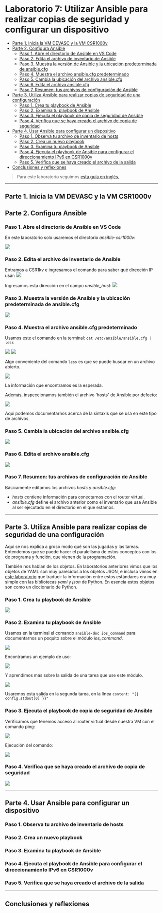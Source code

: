 # Laboratorio 7: Utilizar Ansible para realizar copias de seguridad y configurar un dispositivo <!-- omit in toc -->

- [Parte 1. Inicia la VM DEVASC y la VM CSR1000v](#parte-1-inicia-la-vm-devasc-y-la-vm-csr1000v)
- [Parte 2. Configura Ansible](#parte-2-configura-ansible)
  - [Paso 1. Abre el directorio de Ansible en VS Code](#paso-1-abre-el-directorio-de-ansible-en-vs-code)
  - [Paso 2. Edita el archivo de inventario de Ansible](#paso-2-edita-el-archivo-de-inventario-de-ansible)
  - [Paso 3. Muestra la versión de Ansible y la ubicación predeterminada de ansible.cfg](#paso-3-muestra-la-versión-de-ansible-y-la-ubicación-predeterminada-de-ansiblecfg)
  - [Paso 4. Muestra el archivo ansible.cfg predeterminado](#paso-4-muestra-el-archivo-ansiblecfg-predeterminado)
  - [Paso 5. Cambia la ubicación del archivo ansible.cfg](#paso-5-cambia-la-ubicación-del-archivo-ansiblecfg)
  - [Paso 6. Edita el archivo ansible.cfg](#paso-6-edita-el-archivo-ansiblecfg)
  - [Paso 7. Resumen: tus archivos de configuración de Ansible](#paso-7-resumen-tus-archivos-de-configuración-de-ansible)
- [Parte 3. Utiliza Ansible para realizar copias de seguridad de una configuración](#parte-3-utiliza-ansible-para-realizar-copias-de-seguridad-de-una-configuración)
  - [Paso 1. Crea tu playbook de Ansible](#paso-1-crea-tu-playbook-de-ansible)
  - [Paso 2. Examina tu playbook de Ansible](#paso-2-examina-tu-playbook-de-ansible)
  - [Paso 3. Ejecuta el playbook de copia de seguridad de Ansible](#paso-3-ejecuta-el-playbook-de-copia-de-seguridad-de-ansible)
  - [Paso 4. Verifica que se haya creado el archivo de copia de seguridad](#paso-4-verifica-que-se-haya-creado-el-archivo-de-copia-de-seguridad)
- [Parte 4. Usar Ansible para configurar un dispositivo](#parte-4-usar-ansible-para-configurar-un-dispositivo)
  - [Paso 1. Observa tu archivo de inventario de hosts](#paso-1-observa-tu-archivo-de-inventario-de-hosts)
  - [Paso 2. Crea un nuevo playbook](#paso-2-crea-un-nuevo-playbook)
  - [Paso 3. Examina tu playbook de Ansible](#paso-3-examina-tu-playbook-de-ansible)
  - [Paso 4. Ejecuta el playbook de Ansible para configurar el direccionamiento IPv6 en CSR1000v](#paso-4-ejecuta-el-playbook-de-ansible-para-configurar-el-direccionamiento-ipv6-en-csr1000v)
  - [Paso 5. Verifica que se haya creado el archivo de la salida](#paso-5-verifica-que-se-haya-creado-el-archivo-de-la-salida)
- [Conclusiones y reflexiones](#conclusiones-y-reflexiones)

> Para este laboratorio seguimos [esta guía en inglés.](http://www.ccna6rs.com/7-4-7-lab-use-ansible-to-back-up-and-configure-a-device-answers/)

---
## Parte 1. Inicia la VM DEVASC y la VM CSR1000v

## Parte 2. Configura Ansible

### Paso 1. Abre el directorio de Ansible en VS Code

En este laboratorio solo usaremos el directorio _ansible-csr1000v_:

![](sources/2023-05-24-20-11-58.png)

### Paso 2. Edita el archivo de inventario de Ansible

Entramos a CSR1kv e ingresamos el comando para saber qué dirección IP usar:
![](sources/2023-05-24-20-28-42.png)

Ingresamos esta dirección en el campo _ansible_host_:
![](sources/2023-05-24-20-53-48.png)

### Paso 3. Muestra la versión de Ansible y la ubicación predeterminada de ansible.cfg

![](sources/2023-05-24-20-49-28.png)

### Paso 4. Muestra el archivo ansible.cfg predeterminado

Usamos este el comando en la terminal: `cat /etc/ansible/ansible.cfg | less`

![](sources/2023-05-25-16-47-36.png)
![](sources/2023-05-25-16-50-32.png)

Algo conveniente del comando `less` es que se puede buscar en un archivo abierto.

![](sources/2023-05-25-16-58-23.png)

La información que encontramos es la esperada.

Además, inspeccionamos también el archivo 'hosts' de Ansible por defecto:

![](sources/2023-05-25-17-08-08.png)

Aquí podemos documentarnos acerca de la sintaxis que se usa en este tipo de archivos.

### Paso 5. Cambia la ubicación del archivo ansible.cfg

![](sources/2023-05-25-17-12-46.png)

### Paso 6. Edita el archivo ansible.cfg

![](sources/2023-05-25-23-19-21.png)

### Paso 7. Resumen: tus archivos de configuración de Ansible

Básicamente editamos los archivos _hosts_ y _ansible.cfg_:
- _hosts_ contiene información para conectarnos con el router virtual.
- _ansible.cfg_ define el archivo anterior como el inventario que usa Ansible al ser ejecutado en el directorio en el que estamos.

---
## Parte 3. Utiliza Ansible para realizar copias de seguridad de una configuración

Aquí se nos explica a groso modo qué son las jugadas y las tareas. Entendemos que se puede hacer el paralelísmo de estos conceptos con los de programa y función, que vienen de la programación.

También nos hablan de los objetos. En laboratorios anteriores vimos que los objetos de YAML son muy parecidos a los objetos JSON, e incluso vimos en [este laboratorio](/Lab3b_Parse-data-py) que traducir la información entre estos estándares era muy simple con las bibliotecas _yaml_ y _json_ de Python. En esencia estos objetos son como un diccionario de Python.

### Paso 1. Crea tu playbook de Ansible

![](sources/2023-05-26-09-19-25.png)

### Paso 2. Examina tu playbook de Ansible

Usamos en la terminal el comando `ansible-doc ios_command` para documentarnos un poquito sobre el módulo _ios_command_.

![](sources/2023-05-26-08-34-22.png)

Encontramos un ejemplo de uso:

![](sources/2023-05-26-08-37-40.png)

Y aprendimos más sobre la salida de una tarea que use este módulo.

![](sources/2023-05-26-08-36-05.png)

Usaremos esta salida en la segunda tarea, en la línea `content: "{{ config.stdout[0] }}"`

### Paso 3. Ejecuta el playbook de copia de seguridad de Ansible

Verificamos que tenemos acceso al router virtual desde nuestra VM con el comando ping:

![](sources/2023-05-26-09-07-02.png)

Ejecución del comando:

![](sources/2023-05-26-09-17-47.png)

### Paso 4. Verifica que se haya creado el archivo de copia de seguridad

![](sources/2023-05-26-09-18-18.png)

---
## Parte 4. Usar Ansible para configurar un dispositivo

### Paso 1. Observa tu archivo de inventario de hosts



### Paso 2. Crea un nuevo playbook



### Paso 3. Examina tu playbook de Ansible



### Paso 4. Ejecuta el playbook de Ansible para configurar el direccionamiento IPv6 en CSR1000v



### Paso 5. Verifica que se haya creado el archivo de la salida



---
## Conclusiones y reflexiones

